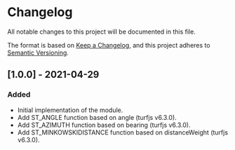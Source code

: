 # Changelog
All notable changes to this project will be documented in this file.

The format is based on [Keep a Changelog](https://keepachangelog.com/en/1.0.0/),
and this project adheres to [Semantic Versioning](https://semver.org/spec/v2.0.0.html).

## [1.0.0] - 2021-04-29

### Added
* Initial implementation of the module.
* Add ST_ANGLE function based on angle (turfjs v6.3.0).
* Add ST_AZIMUTH function based on bearing (turfjs v6.3.0).
* Add ST_MINKOWSKIDISTANCE function based on distanceWeight (turfjs v6.3.0).
